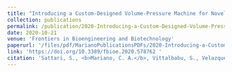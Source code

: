 ```yaml
---
title: "Introducing a Custom-Designed Volume-Pressure Machine for Novel Measurements of Whole Lung Organ Viscoelasticity and Direct Comparisons between Positive- and Negative- Pressure Ventilation"
collection: publications
permalink: /publication/2020-Introducing-a-Custom-Designed-Volume-Pressure-Machine
date: 2020-10-21
venue: 'Frontiers in Bioengineering and Biotechnology'
paperurl: '/files/pdf/MarianoPublicationsPDFs/2020-Introducing-a-Custom-Designed-Volume-Pressure-Machine.pdf'
link: 'https://doi.org/10.3389/fbioe.2020.578762 '
citation: 'Sattari, S., <b>Mariano, C. A.</b>, Vittalbabu, S., Velazquez, J., Postma, J., Horst, C., Teh, E., Nordgren TM, & Eskandari, M. (2020). &quot;Introducing a Custom-Designed Volume-Pressure Machine for Novel Measurements of Whole Lung Organ Viscoelasticity and Direct Comparisons between Positive- and Negative- Pressure Ventilation. &quot; <i>Frontiers in Bioengineering and Biotechnology</i>,1183. doi:10.3389/fbioe.2020.578762'
---
```



